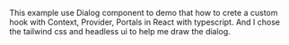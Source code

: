 This example use Dialog component to demo that how to crete a custom hook with Context, Provider, Portals in React with typescript.
And I chose the tailwind css and headless ui to help me draw the dialog.
